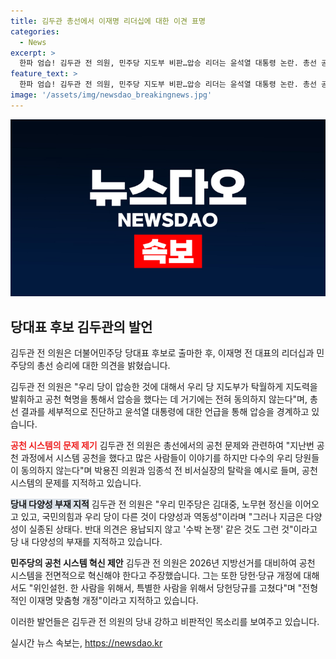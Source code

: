```yaml
---
title: 김두관 총선에서 이재명 리더십에 대한 이견 표명
categories:
  - News
excerpt: >
  한파 엄습! 김두관 전 의원, 민주당 지도부 비판…압승 리더는 윤석열 대통령 논란. 총선 공천 혁명 주장하며 박용진·임종석 탈락에 불만 토로. 당 내 다양성 부재, 약속대련 부의 비판에 추가로 곽 의원 지지 선언. 김 전 의원은 이재명 지도부의 리더십을 강하게 비판하고, 총선에서의 공천 문제를 거론하며 당 내 변화를 주장했다. 현재의 당 상황을 비꼬으며, 더불어민주당의 미래에 대한 강력한 우려를 나타냈다.
feature_text: >
  한파 엄습! 김두관 전 의원, 민주당 지도부 비판…압승 리더는 윤석열 대통령 논란. 총선 공천 혁명 주장하며 박용진·임종석 탈락에 불만 토로. 당 내 다양성 부재, 약속대련 부의 비판에 추가로 곽 의원 지지 선언. 김 전 의원은 이재명 지도부의 리더십을 강하게 비판하고, 총선에서의 공천 문제를 거론하며 당 내 변화를 주장했다. 현재의 당 상황을 비꼬으며, 더불어민주당의 미래에 대한 강력한 우려를 나타냈다.
image: '/assets/img/newsdao_breakingnews.jpg'
---
```


<p><img src="/assets/img/newsdao_breakingnews.jpg" alt="pcversion 속보" /></p>

<h2 data-ke-size="size26">당대표 후보 김두관의 발언</h2>

<p>김두관 전 의원은 더불어민주당 당대표 후보로 출마한 후, 이재명 전 대표의 리더십과 민주당의 총선 승리에 대한 의견을 밝혔습니다.</p>

<p data-ke-size="size16">김두관 전 의원은 "우리 당이 압승한 것에 대해서 우리 당 지도부가 탁월하게 지도력을 발휘하고 공천 혁명을 통해서 압승을 했다는 데 거기에는 전혀 동의하지 않는다"며, 총선 결과를 세부적으로 진단하고 윤석열 대통령에 대한 언급을 통해 압승을 경계하고 있습니다.</p>

<p><b><span style="color: #ee2323;">공천 시스템의 문제 제기</span></b>
김두관 전 의원은 총선에서의 공천 문제와 관련하여 "지난번 공천 과정에서 시스템 공천을 했다고 많은 사람들이 이야기를 하지만 다수의 우리 당원들이 동의하지 않는다"며 박용진 의원과 임종석 전 비서실장의 탈락을 예시로 들며, 공천 시스템의 문제를 지적하고 있습니다.</p>

<p><b><span style="background-color: #21538527;">당내 다양성 부재 지적</span></b>
김두관 전 의원은 "우리 민주당은 김대중, 노무현 정신을 이어오고 있고, 국민의힘과 우리 당이 다른 것이 다양성과 역동성"이라며 "그러나 지금은 다양성이 실종된 상태다. 반대 의견은 용납되지 않고 '수박 논쟁' 같은 것도 그런 것"이라고 당 내 다양성의 부재를 지적하고 있습니다.</p>

<p><b>민주당의 공천 시스템 혁신 제안</b>
김두관 전 의원은 2026년 지방선거를 대비하여 공천 시스템을 전면적으로 혁신해야 한다고 주장했습니다. 그는 또한 당헌·당규 개정에 대해서도 "위인설헌. 한 사람을 위해서, 특별한 사람을 위해서 당헌당규를 고쳤다"며 "전형적인 이재명 맞춤형 개정"이라고 지적하고 있습니다. </p>

<p>이러한 발언들은 김두관 전 의원의 당내 강하고 비판적인 목소리를 보여주고 있습니다.</p>
실시간 뉴스 속보는, <a href="https://newsdao.kr" rel="dofollow">https://newsdao.kr</a>


